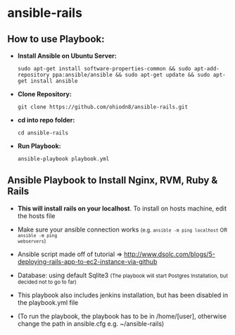 # ansible-rails


## How to use Playbook:

* <b>Install Ansible on Ubuntu Server: </b>
  <pre><code>sudo apt-get install software-properties-common && sudo apt-add-repository ppa:ansible/ansible && sudo apt-get update && sudo apt-get install ansible</code></pre>

* <b>Clone Repository:</b> 
  <pre><code>git clone https://github.com/ohiodn8/ansible-rails.git</code></pre>
  
* <b>cd into repo folder:</b>
  <pre><code>cd ansible-rails</code></pre>
  
* <b>Run Playbook:</b>
  <pre><code>ansible-playbook playbook.yml</code></pre>




## Ansible Playbook to Install Nginx, RVM, Ruby & Rails

* <b>This will install rails on your localhost</b>. To install on hosts machine, edit the hosts file 

* Make sure your ansible connection works <small>(e.g. <code>ansible -m ping localhost</code> OR <code>ansible -m ping webservers</code>)</small>

* Ansible script made off of tutorial => http://www.dsolc.com/blogs/5-deploying-rails-app-to-ec2-instance-via-github 

* Database: using default Sqlite3 <small>(The playbook will start Postgres Installation, but decided not to go to far)</small>

* This playbook also includes jenkins installation, but has been disabled in the playbook.yml file

* (To run the playbook, the playbook has to be in /home/[user], otherwise change the path in ansible.cfg e.g. ~/ansible-rails)
